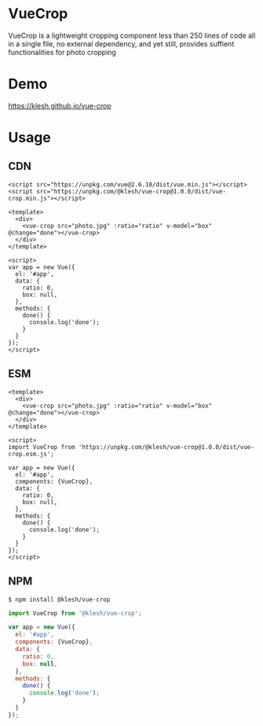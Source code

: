# VueCrop
VueCrop is a lightweight cropping component less than 250 lines of code all in a single file, no external dependency, and yet still, provides suffient functionalities for photo cropping

# Demo

https://klesh.github.io/vue-crop

# Usage

## CDN

```vue
<script src="https://unpkg.com/vue@2.6.10/dist/vue.min.js"></script>
<script src="https://unpkg.com/@klesh/vue-crop@1.0.0/dist/vue-crop.min.js"></script>

<template>
  <div>
    <vue-crop src="photo.jpg" :ratio="ratio" v-model="box" @change="done"></vue-crop>
  </div>
</template>

<script>
var app = new Vue({
  el: '#app',
  data: {
    ratio: 0,
    box: null,
  },
  methods: {
    done() {
      console.log('done');
    }
  }
});
</script>
```

## ESM
```vue
<template>
  <div>
    <vue-crop src="photo.jpg" :ratio="ratio" v-model="box" @change="done"></vue-crop>
  </div>
</template>

<script>
import VueCrop from 'https://unpkg.com/@klesh/vue-crop@1.0.0/dist/vue-crop.esm.js';

var app = new Vue({
  el: '#app',
  components: {VueCrop},
  data: {
    ratio: 0,
    box: null,
  },
  methods: {
    done() {
      console.log('done');
    }
  }
});
</script>
```

## NPM
```shell
$ npm install @klesh/vue-crop
```

```js
import VueCrop from '@klesh/vue-crop';

var app = new Vue({
  el: '#app',
  components: {VueCrop},
  data: {
    ratio: 0,
    box: null,
  },
  methods: {
    done() {
      console.log('done');
    }
  }
});
```
